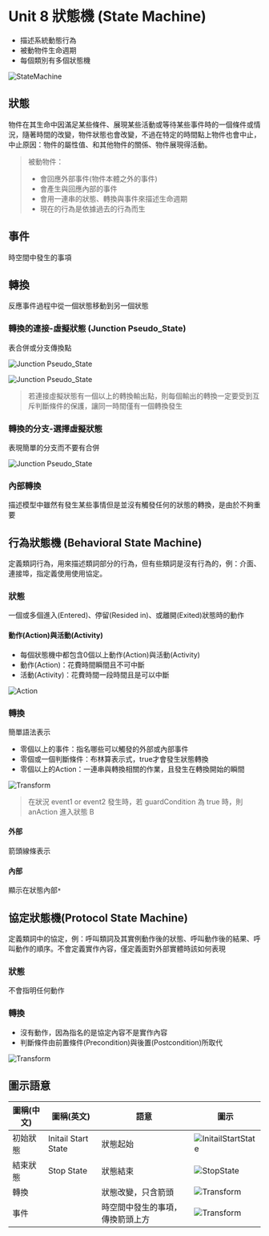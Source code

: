 # Unit 8 狀態機 (State Machine)

* 描述系統動態行為
* 被動物件生命週期
* 每個類別有多個狀態機

![StateMachine](images/StateMachine_TopGround.PNG "StateMachine")

## 狀態

物件在其生命中因滿足某些條件、展現某些活動或等待某些事件時的一個條件或情況，隨著時間的改變，物件狀態也會改變，不過在特定的時間點上物件也會中止，中止原因：物件的屬性值、和其他物件的關係、物件展現得活動。

> 被動物件：
> * 會回應外部事件(物件本體之外的事件)
> * 會產生與回應內部的事件
> * 會用一連串的狀態、轉換與事件來描述生命週期
> * 現在的行為是依據過去的行為而生

## 事件

時空間中發生的事項

## 轉換

反應事件過程中從一個狀態移動到另一個狀態

### 轉換的連接-虛擬狀態 (Junction Pseudo_State)

表合併或分支傳換點

![Junction Pseudo_State](images/StateMachine_JunctionPseudoState.PNG "Junction Pseudo_State")

![Junction Pseudo_State](images/StateMachine_JunctionPseudoState2.PNG "Junction Pseudo_State")

> 若連接虛擬狀態有一個以上的轉換輸出點，則每個輸出的轉換一定要受到互斥判斷條件的保護，讓同一時間僅有一個轉換發生


### 轉換的分支-選擇虛擬狀態

表現簡單的分支而不要有合併

![Junction Pseudo_State](images/StateMachine_JunctionPseudoState3.PNG "Junction Pseudo_State")


### 內部轉換

描述模型中雖然有發生某些事情但是並沒有觸發任何的狀態的轉換，是由於不夠重要

## 行為狀態機 (Behavioral State Machine)

定義類詞行為，用來描述類詞部分的行為，但有些類詞是沒有行為的，例：介面、連接埠，指定義使用使用協定。

### 狀態

一個或多個進入(Entered)、停留(Resided in)、或離開(Exited)狀態時的動作

#### 動作(Action)與活動(Activity)

* 每個狀態機中都包含0個以上動作(Action)與活動(Activity)
* 動作(Action)：花費時間瞬間且不可中斷
* 活動(Activity)：花費時間一段時間且是可以中斷

 ![Action](images/StateMachine_Action.PNG "Action")


### 轉換

簡單語法表示

* 零個以上的事件：指名哪些可以觸發的外部或內部事件
* 零個或一個判斷條件：布林算表示式，true才會發生狀態轉換
* 零個以上的Action：一連串與轉換相關的作業，且發生在轉換開始的瞬間

 ![Transform](images/StateMachine_Transform2.PNG "Transform")

> 在狀況 event1 or event2 發生時，若 guardCondition 為 true 時，則 anAction 進入狀態 B 

#### 外部

箭頭線條表示

#### 內部

顯示在狀態內部`*`

## 協定狀態機(Protocol State Machine)

定義類詞中的協定，例：呼叫類詞及其實例動作後的狀態、呼叫動作後的結果、呼叫動作的順序。不會定義實作內容，僅定義面對外部實體時該如何表現

### 狀態

不會指明任何動作

### 轉換

* 沒有動作，因為指名的是協定內容不是實作內容
* 判斷條件由前置條件(Precondition)與後置(Postcondition)所取代

![Transform](images/StateMachine_Transform3.PNG "Transform")

## 圖示語意

圖稱(中文) | 圖稱(英文) | 語意 | 圖示
---------|----------|---------- | ----------
初始狀態 | Initail Start State | 狀態起始 | ![InitailStartState](images/StateMachine_InitailStartState.PNG "InitailStartState")
結束狀態 | Stop State | 狀態結束 |  ![StopState](images/StateMachine_StopState.PNG "StopState")
轉換 |  | 狀態改變，只含箭頭 | ![Transform](images/StateMachine_Transform.PNG "Transform")
事件 |  | 時空間中發生的事項，傳換箭頭上方 | ![Transform](images/StateMachine_Transform.PNG "Transform")
